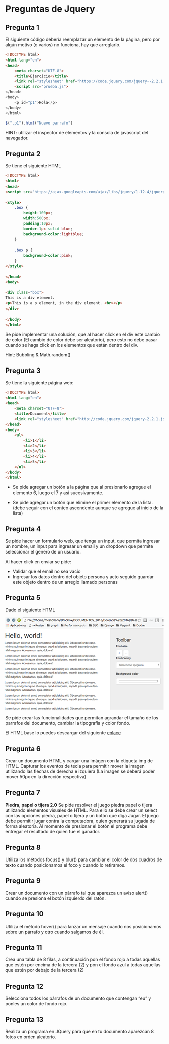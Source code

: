 # Preguntas de Jquery
## Pregunta 1
El siguiente código debería reemplazar un elemento de la página, pero por algún motivo (o varios) no funciona, hay que arreglarlo.

```html
<!DOCTYPE html>
<html lang="en">
<head>
    <meta charset="UTF-8">
    <title>Ejercicio</title>
    <link rel="stylesheet" href="https://code.jquery.com/jquery-­‐2.2.1.min.js">
    <script src="prueba.js">
</head>
<body>
    <p id="p1">Hola</p>
</body>
</html>

```

```javascript
$(".p1").html("Nuevo parrafo")
```

HINT: utilizar el inspector de elementos y la consola de javascript del navegador.

## Pregunta 2

Se tiene el siguiente HTML 
```html
<!DOCTYPE html>
<html>
<head>
<script src="https://ajax.googleapis.com/ajax/libs/jquery/1.12.4/jquery.min.js"></script>

<style>
    .box {
        height:100px;
        width:500px;
        padding:10px;
        border:1px solid blue;
        background-color:lightblue;
    }

    .box p {
        background-color:pink;
    }
</style>

</head>
<body>

<div class="box">
This is a div element.
<p>This is a p element, in the div element. <br></p>
</div>

</body>
</html>
```

Se pide implementar una solución, que al hacer click en el div este cambio de color (El cambio de color debe ser aleatorio), pero esto no debe pasar cuando se haga click en los elementos que están dentro del div. 

Hint: Bubbling & Math.random()

## Pregunta 3
Se tiene la siguiente página web:

```html
<!DOCTYPE html>
<html lang="en">
<head>
    <meta charset="UTF-8">
    <title>Document</title>
    <link rel="stylesheet" href="http://code.jquery.com/jquery‐2.2.1.js">
</head>
<body>
    <ul>
        <li>1</li>
        <li>2</li>
        <li>3</li>
        <li>4</li>
        <li>5</li>
    </ul>
</body>
</html>
```

* Se pide agregar un botón a la página que al presionarlo agregue el elemento 6, luego el 7 y así sucesivamente.

* Se pide agregar un botón que elimine el primer elemento de la lista. (debe seguir con el conteo ascendente aunque se agregue al inicio de la lista)


## Pregunta 4
Se pide hacer un formulario web, que tenga un input, que permita ingresar un nombre, un input para ingresar un email y un dropdown que permite seleccionar el genero de un usuario.

Al hacer click en enviar se pide:
* Validar que el email no sea vacío
* Ingresar los datos dentro del objeto persona y acto seguido guardar este objeto dentro de un arreglo llamado personas


## Pregunta 5
Dado el siguiente HTML

![alt text](src/images/ejercicio5.png "Ejercicio 5")

Se pide crear las funcionalidades que permitan agrandar el tamaño de los parrafos del documento, cambiar la tipografía y color fondo.

El HTML base lo puedes descargar del siguiente [enlace](src/html/ejercicio5.html)


## Pregunta 6
Crear un documento HTML y cargar una imágen con la etiqueta img de HTML. Capturar los eventos de tecla para permitir mover la imagen utilizando las flechas de derecha e izquiera (La imagen se deberá poder mover 50px en la dirección respectiva)


## Pregunta 7
**Piedra, papel o tijera 2.0** 
Se pide resolver el juego piedra papel o tijera utilizando elementos visuales de HTML. Para ello se debe crear un select con las opciones piedra, papel o tijera y un botón que diga Jugar. El juego debe permitir jugar contra la computadora, quien generará su jugada de forma aleatoria.
Al momento de presionar el botón el programa debe entregar el resultado de quien fue el ganador.


## Pregunta 8
Utiliza los métodos focus() y blur() para cambiar el color de dos cuadros de texto cuando posicionamos el foco y cuando lo retiramos.

## Pregunta 9 
Crear un documento con un párrafo tal que aparezca un aviso alert() cuando se presiona el botón izquierdo del ratón.

## Pregunta 10
Utiliza el método hover() para lanzar un mensaje cuando nos posicionamos sobre un párrafo y otro cuando salgamos de él.

## Pregunta 11 
Crea una tabla de 8 filas, a continuación pon el fondo rojo a todas aquellas que estén por encima de la tercera (2) y pon el fondo azul a todas aquellas que estén por debajo de la tercera (2)

## Pregunta 12
Selecciona todos los párrafos de un documento que contengan “eu” y ponles un color de fondo rojo.


## Pregunta 13
Realiza un programa en JQuery para que en tu documento aparezcan 8 fotos en orden aleatorio.


